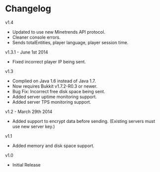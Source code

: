 Changelog
==========
v1.4
* Updated to use new Minetrends API protocol.
* Cleaner console errors.
* Sends totalEntities, player language, player session time.

v1.3.1 - June 1st 2014
* Fixed incorrect player IP being sent.

v1.3
* Complied on Java 1.6 instead of Java 1.7.
* Now requires Bukkit v1.7.2-R0.3 or newer.
* Bug Fix: Incorrect free disk space being sent.
* Added server uptime monitoring support.
* Added server TPS monitoring support.

v1.2 - March 29th 2014
* Added support to encrypt data before sending. (Existing servers must use new server key.)

v1.1
* Added memory and disk space support.

v1.0
* Initial Release